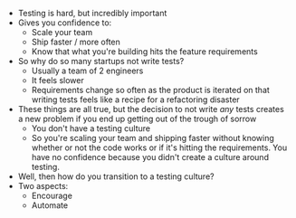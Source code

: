 - Testing is hard, but incredibly important
- Gives you confidence to:
	- Scale your team
	- Ship faster / more often
	- Know that what you're building hits the feature requirements
- So why do so many startups not write tests?
	- Usually a team of 2 engineers
	- It feels slower
	- Requirements change so often as the product is iterated on that writing tests feels like a recipe for a refactoring disaster
- These things are all true, but the decision to not write *any* tests creates a new problem if you end up getting out of the trough of sorrow
	- You don't have a testing culture
	- So you're scaling your team and shipping faster without knowing whether or not the code works or if it's hitting the requirements. You have no confidence because you didn't create a culture around testing.
- Well, then how do you transition to a testing culture?
- Two aspects:
	- Encourage
	- Automate